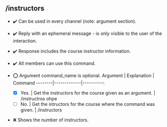 ## /instructors

- :heavy_check_mark: Can be used in every channel (note: argument section).
- :heavy_check_mark: Reply with an ephemeral message - is only visible to the user of the interaction.
- :heavy_check_mark: Response includes the course instructor information.
- :heavy_check_mark: All members can use this command.

- :o: Argument command_name is optional.
Argument | Explanation | Command
--------|-------------|----------:
  - [x] Yes. | Get the instructors for the course given as an argument. | /instructros ohpe
  - [ ] No. | Get the intructors for the course where the command was given. | /instructors

- :x: Shows the number of instructors.